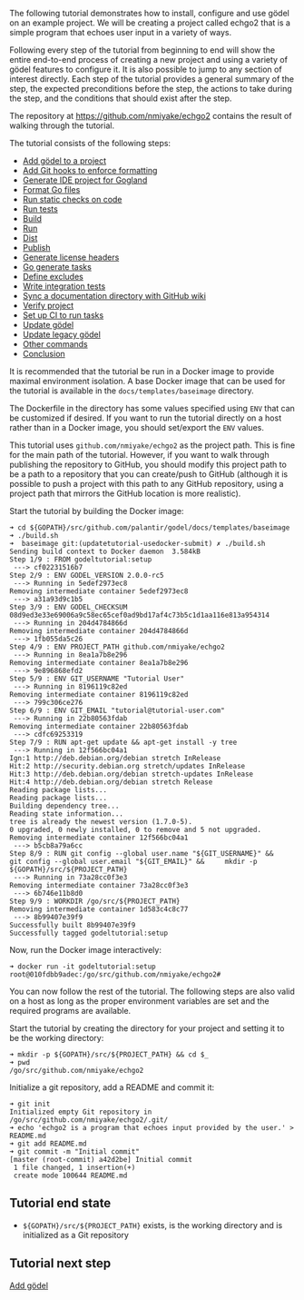 The following tutorial demonstrates how to install, configure and use gödel on an example project. We will be creating a
project called echgo2 that is a simple program that echoes user input in a variety of ways.

Following every step of the tutorial from beginning to end will show the entire end-to-end process of creating a new
project and using a variety of gödel features to configure it. It is also possible to jump to any section of interest
directly. Each step of the tutorial provides a general summary of the step, the expected preconditions before the step,
the actions to take during the step, and the conditions that should exist after the step.

The repository at https://github.com/nmiyake/echgo2 contains the result of walking through the tutorial.

The tutorial consists of the following steps:

* [Add gödel to a project](https://github.com/palantir/godel/wiki/Add-g%C3%B6del)
* [Add Git hooks to enforce formatting](https://github.com/palantir/godel/wiki/Add-git-hooks)
* [Generate IDE project for Gogland](https://github.com/palantir/godel/wiki/Generate-IDE-project)
* [Format Go files](https://github.com/palantir/godel/wiki/Format)
* [Run static checks on code](https://github.com/palantir/godel/wiki/Check)
* [Run tests](https://github.com/palantir/godel/wiki/Test)
* [Build](https://github.com/palantir/godel/wiki/Build)
* [Run](https://github.com/palantir/godel/wiki/Run)
* [Dist](https://github.com/palantir/godel/wiki/Dist)
* [Publish](https://github.com/palantir/godel/wiki/Publish)
* [Generate license headers](https://github.com/palantir/godel/wiki/License-headers)
* [Go generate tasks](https://github.com/palantir/godel/wiki/Generate)
* [Define excludes](https://github.com/palantir/godel/wiki/Exclude)
* [Write integration tests](https://github.com/palantir/godel/wiki/Integration-tests)
* [Sync a documentation directory with GitHub wiki](https://github.com/palantir/godel/wiki/GitHub-wiki)
* [Verify project](https://github.com/palantir/godel/wiki/Verify)
* [Set up CI to run tasks](https://github.com/palantir/godel/wiki/CI-setup)
* [Update gödel](https://github.com/palantir/godel/wiki/Update-g%C3%B6del)
* [Update legacy gödel](https://github.com/palantir/godel/wiki/Update-legacy-godel)
* [Other commands](https://github.com/palantir/godel/wiki/Other-commands)
* [Conclusion](https://github.com/palantir/godel/wiki/Tutorial-conclusion)

It is recommended that the tutorial be run in a Docker image to provide maximal environment isolation. A base Docker
image that can be used for the tutorial is available in the `docs/templates/baseimage` directory.

The Dockerfile in the directory has some values specified using `ENV` that can be customized if desired. If you want to
run the tutorial directly on a host rather than in a Docker image, you should set/export the `ENV` values.

This tutorial uses `github.com/nmiyake/echgo2` as the project path. This is fine for the main path of the tutorial.
However, if you want to walk through publishing the repository to GitHub, you should modify this project path to be a
path to a repository that you can create/push to GitHub (although it is possible to push a project with this path to any
GitHub repository, using a project path that mirrors the GitHub location is more realistic).

Start the tutorial by building the Docker image:

```
➜ cd ${GOPATH}/src/github.com/palantir/godel/docs/templates/baseimage
➜ ./build.sh
➜  baseimage git:(updatetutorial-usedocker-submit) ✗ ./build.sh
Sending build context to Docker daemon  3.584kB
Step 1/9 : FROM godeltutorial:setup
 ---> cf02231516b7
Step 2/9 : ENV GODEL_VERSION 2.0.0-rc5
 ---> Running in 5edef2973ec8
Removing intermediate container 5edef2973ec8
 ---> a31a93d9c1b5
Step 3/9 : ENV GODEL_CHECKSUM 08d9ed3e33e69006a9c58ec65cef0ad9bd17af4c73b5c1d1aa116e813a954314
 ---> Running in 204d4784866d
Removing intermediate container 204d4784866d
 ---> 1fb055da5c26
Step 4/9 : ENV PROJECT_PATH github.com/nmiyake/echgo2
 ---> Running in 8ea1a7b8e296
Removing intermediate container 8ea1a7b8e296
 ---> 9e896868efd2
Step 5/9 : ENV GIT_USERNAME "Tutorial User"
 ---> Running in 8196119c82ed
Removing intermediate container 8196119c82ed
 ---> 799c306ce276
Step 6/9 : ENV GIT_EMAIL "tutorial@tutorial-user.com"
 ---> Running in 22b80563fdab
Removing intermediate container 22b80563fdab
 ---> cdfc69253319
Step 7/9 : RUN apt-get update && apt-get install -y tree
 ---> Running in 12f566bc04a1
Ign:1 http://deb.debian.org/debian stretch InRelease
Hit:2 http://security.debian.org stretch/updates InRelease
Hit:3 http://deb.debian.org/debian stretch-updates InRelease
Hit:4 http://deb.debian.org/debian stretch Release
Reading package lists...
Reading package lists...
Building dependency tree...
Reading state information...
tree is already the newest version (1.7.0-5).
0 upgraded, 0 newly installed, 0 to remove and 5 not upgraded.
Removing intermediate container 12f566bc04a1
 ---> b5cb8a79a6cc
Step 8/9 : RUN git config --global user.name "${GIT_USERNAME}" &&     git config --global user.email "${GIT_EMAIL}" &&     mkdir -p ${GOPATH}/src/${PROJECT_PATH}
 ---> Running in 73a28cc0f3e3
Removing intermediate container 73a28cc0f3e3
 ---> 6b746e11b8d0
Step 9/9 : WORKDIR /go/src/${PROJECT_PATH}
Removing intermediate container 1d583c4c8c77
 ---> 8b99407e39f9
Successfully built 8b99407e39f9
Successfully tagged godeltutorial:setup
```

Now, run the Docker image interactively:

```
➜ docker run -it godeltutorial:setup
root@010fdbb9adec:/go/src/github.com/nmiyake/echgo2#
```

You can now follow the rest of the tutorial. The following steps are also valid on a host as long as the proper
environment variables are set and the required programs are available.

Start the tutorial by creating the directory for your project and setting it to be the working directory:

```
➜ mkdir -p ${GOPATH}/src/${PROJECT_PATH} && cd $_
➜ pwd
/go/src/github.com/nmiyake/echgo2
```

Initialize a git repository, add a README and commit it:

```
➜ git init
Initialized empty Git repository in /go/src/github.com/nmiyake/echgo2/.git/
➜ echo 'echgo2 is a program that echoes input provided by the user.' > README.md
➜ git add README.md
➜ git commit -m "Initial commit"
[master (root-commit) a42d2be] Initial commit
 1 file changed, 1 insertion(+)
 create mode 100644 README.md
```

Tutorial end state
------------------
* `${GOPATH}/src/${PROJECT_PATH}` exists, is the working directory and is initialized as a Git repository

Tutorial next step
------------------
[Add gödel](https://github.com/palantir/godel/wiki/Add-godel)
